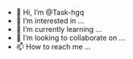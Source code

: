- 👋 Hi, I’m @Task-hgq
- 👀 I’m interested in ...
- 🌱 I’m currently learning ...
- 💞️ I’m looking to collaborate on ...
- 📫 How to reach me ...

<!---
Task-hgq/Task-hgq is a ✨ special ✨ repository because its `README.md` (this file) appears on your GitHub profile.
You can click the Preview link to take a look at your changes.
--->
